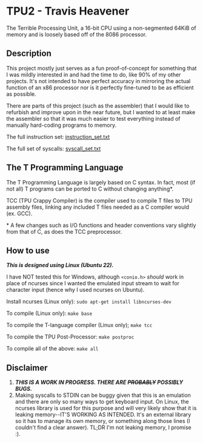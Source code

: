 # TPU2 - Travis Heavener
The Terrible Processing Unit, a 16-bit CPU using a non-segmented 64KiB of memory and is loosely based off of the 8086 processor.

## Description

This project mostly just serves as a fun proof-of-concept for something that I was mildly interested in and had the time to do, like 90% of my other projects. It's not intended to have perfect accuracy in mirroring the actual function of an x86 processor nor is it perfectly fine-tuned to be as efficient as possible.

There are parts of this project (such as the assembler) that I would like to refurbish and improve upon in the near future, but I wanted to at least make the assembler so that it was much easier to test everything instead of manually hard-coding programs to memory.

The full instruction set: [instruction_set.txt](references/instruction_set.txt)

The full set of syscalls: [syscall_set.txt](references/syscall_set.txt)

## The T Programming Language

The T Programming Language is largely based on C syntax. In fact, most (if not all) T programs can be ported to C without changing anything\*.

TCC (TPU Crappy Compiler) is the compiler used to compile T files to TPU assembly files, linking any included T files needed as a C compiler would (ex. GCC).

\* A few changes such as I/O functions and header conventions vary slightly from that of C, as does the TCC preprocessor.

## How to use

***This is designed using Linux (Ubuntu 22).***

I have NOT tested this for Windows, although `<conio.h>` *should* work in place of ncurses since I wanted the emulated input stream to wait for character input (hence why I used ncurses on Ubuntu).

Install ncurses (Linux only): `sudo apt-get install libncurses-dev`

To compile (Linux only): `make base`

To compile the T-language compiler (Linux only); `make tcc`

To compile the TPU Post-Processor: `make postproc`

To compile all of the above: `make all`

## Disclaimer

1) ***THIS IS A WORK IN PROGRESS. THERE ARE ~~PROBABLY~~ POSSIBLY BUGS.***
2) Making syscalls to STDIN can be buggy given that this is an emulation and there are only so many ways to get keyboard input. On Linux, the ncurses library is used for this purpose and will very likely show that it is leaking memory--IT'S WORKING AS INTENDED. It's an external library so it has to manage its own memory, or something along those lines (I couldn't find a clear answer). TL;DR I'm not leaking memory, I promise :).
